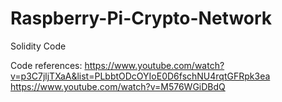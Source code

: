 # Raspberry-Pi-Crypto-Network
Solidity Code 

Code references: https://www.youtube.com/watch?v=p3C7jljTXaA&list=PLbbtODcOYIoE0D6fschNU4rqtGFRpk3ea
                      https://www.youtube.com/watch?v=M576WGiDBdQ
                      
